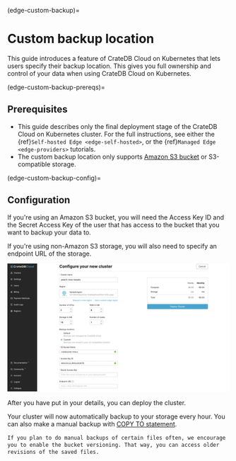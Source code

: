 (edge-custom-backup)=
# Custom backup location

This guide introduces a feature of CrateDB Cloud on Kubernetes that lets
users specify their backup location. This gives you full ownership and 
control of your data when using CrateDB Cloud on Kubernetes.

(edge-custom-backup-prereqs)=
## Prerequisites

*   This guide describes only the final deployment stage of the CrateDB
    Cloud on Kubernetes cluster. For the full instructions, see either the
    {ref}`Self-hosted Edge <edge-self-hosted>`, or the
    {ref}`Managed Edge <edge-providers>` tutorials.
*   The custom backup location only supports [Amazon S3
    bucket](https://aws.amazon.com/s3/) or S3-compatible storage.

(edge-custom-backup-config)=
## Configuration

If you're using an Amazon S3 bucket, you will need the Access Key ID
and the Secret Access Key of the user that has access to the bucket that
you want to backup your data to.

If you're using non-Amazon S3 storage, you will also need to specify an
endpoint URL of the storage.

![Custom backup location configuration](../../_assets/img/custom-backup-config.png)

After you have put in your details, you can deploy the cluster.

Your cluster will now automatically backup to your storage every hour.
You can also make a manual backup with [COPY TO
statement](https://crate.io/docs/crate/reference/en/5.0/sql/statements/copy-to.html).

````{note}
If you plan to do manual backups of certain files often, we encourage
you to enable the bucket versioning. That way, you can access older
revisions of the saved files.
````
